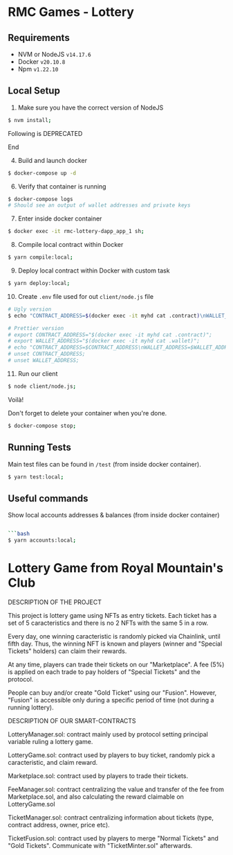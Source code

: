 # RMC Games - Lottery

## Requirements

- NVM or NodeJS `v14.17.6`
- Docker `v20.10.8`
- Npm `v1.22.10`

## Local Setup

1. Make sure you have the correct version of NodeJS

```bash
$ nvm install;
```

Following is DEPRECATED
<!-- 2. In dependencies

```bash
$ npm install;
```

3. Compile contract

```bash
$ npm run compile:local; # build client/node.js file
``` -->
End

4. Build and launch docker

```bash
$ docker-compose up -d
```

6. Verify that container is running

```bash
$ docker-compose logs
# Should see an output of wallet addresses and private keys
```

7. Enter inside docker container

```bash
$ docker exec -it rmc-lottery-dapp_app_1 sh;
```

8. Compile local contract within Docker

```bash
$ yarn compile:local;
```

9. Deploy local contract within Docker with custom task

```bash
$ yarn deploy:local;
```

10. Create `.env` file used for out `client/node.js` file

```bash
# Ugly version
$ echo "CONTRACT_ADDRESS=$(docker exec -it myhd cat .contract)\nWALLET_ADDRESS=$(docker exec -it myhd cat .wallet;)" > .env.test;

# Prettier version
# export CONTRACT_ADDRESS="$(docker exec -it myhd cat .contract)";
# export WALLET_ADDRESS="$(docker exec -it myhd cat .wallet)";
# echo "CONTRACT_ADDRESS=$CONTRACT_ADDRESS\nWALLET_ADDRESS=$WALLET_ADDRESS" > .env;
# unset CONTRACT_ADDRESS;
# unset WALLET_ADDRESS;
```

11. Run our client

```bash
$ node client/node.js;
```

Voilà!

Don't forget to delete your container when you're done.

```bash
$ docker-compose stop;
```

## Running Tests

Main test files can be found in `/test` (from inside docker container).

```bash
$ yarn test:local;
```

## Useful commands

Show local accounts addresses & balances (from inside docker container)

```bash

```bash
$ yarn accounts:local;
```
# Lottery Game from Royal Mountain's Club

DESCRIPTION OF THE PROJECT

This project is lottery game using NFTs as entry tickets.
Each ticket has a set of 5 caracteristics and there is no 2 NFTs with the same 5 in a row.

Every day, one winning caracteristic is randomly picked via Chainlink, until fifth day. Thus, the winning NFT is known and players (winner and "Special Tickets" holders) can claim their rewards.

At any time, players can trade their tickets on our "Marketplace". A fee (5%) is applied on each trade to pay holders of "Special Tickets" and the protocol.

People can buy and/or create "Gold Ticket" using our "Fusion". However, "Fusion" is accessible only during a specific period of time (not during a running lottery).

DESCRIPTION OF OUR SMART-CONTRACTS

LotteryManager.sol: contract mainly used by protocol setting principal variable ruling a lottery game.

LotteryGame.sol: contract used by players to buy ticket, randomly pick a caracteristic, and claim reward.

Marketplace.sol: contract used by players to trade their tickets.

FeeManager.sol: contract centralizing the value and transfer of the fee from Marketplace.sol, and also calculating the reward claimable on LotteryGame.sol

TicketManager.sol: contract centralizing information about tickets (type, contract address, owner, price etc).

TicketFusion.sol: contract used by players to merge "Normal Tickets" and "Gold Tickets". Communicate with "TicketMinter.sol" afterwards.



